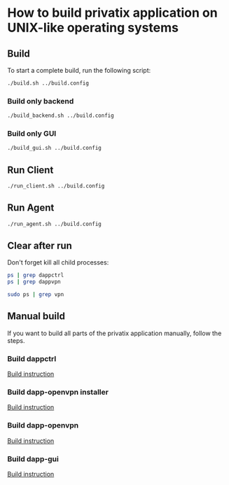 # How to build privatix application on UNIX-like operating systems

## Build

To start a complete build, run the following script:

```bash
./build.sh ../build.config
```

### Build only backend

```bash
./build_backend.sh ../build.config
```

### Build only GUI

```bash
./build_gui.sh ../build.config
```

## Run Client

```bash
./run_client.sh ../build.config
```

## Run Agent

```bash
./run_agent.sh ../build.config
```
## Clear after run

Don't forget kill all child processes:

```bash
ps | grep dappctrl
ps | grep dappvpn

sudo ps | grep vpn
```

## Manual build

If you want to build all parts of the privatix application manually, 
follow the steps.

### Build dappctrl

[Build instruction](https://github.com/Privatix/dappctrl/blob/master/README.md)

### Build dapp-openvpn installer

[Build instruction](https://github.com/Privatix/dapp-openvpn/tree/master/inst/README.md)

### Build dapp-openvpn

[Build instruction](https://github.com/Privatix/dapp-openvpn/tree/master/README.md)

### Build dapp-gui

[Build instruction](https://github.com/Privatix/dapp-gui/README.md)
